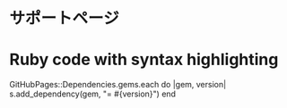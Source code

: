 # サポートページ
<script>
var fun = function lang(l) {
  dateformat.i18n = require('./lang/' + l)
  return true;
}
  </script>
# Ruby code with syntax highlighting
GitHubPages::Dependencies.gems.each do |gem, version|
  s.add_dependency(gem, "= #{version}")
end



